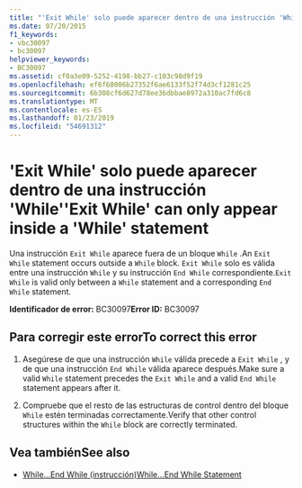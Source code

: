 ```yaml
---
title: "'Exit While' solo puede aparecer dentro de una instrucción 'While'"
ms.date: 07/20/2015
f1_keywords:
- vbc30097
- bc30097
helpviewer_keywords:
- BC30097
ms.assetid: cf0a3e09-5252-4198-bb27-c103c98d9f19
ms.openlocfilehash: ef6f68006b27352f6ae6133f52f74d3cf1281c25
ms.sourcegitcommit: 6b308cf6d627d78ee36dbbae8972a310ac7fd6c8
ms.translationtype: MT
ms.contentlocale: es-ES
ms.lasthandoff: 01/23/2019
ms.locfileid: "54691312"
---
```

# <a name="exit-while-can-only-appear-inside-a-while-statement"></a><span data-ttu-id="8e781-102">'Exit While' solo puede aparecer dentro de una instrucción 'While'</span><span class="sxs-lookup"><span data-stu-id="8e781-102">'Exit While' can only appear inside a 'While' statement</span></span>
<span data-ttu-id="8e781-103">Una instrucción `Exit While` aparece fuera de un bloque `While` .</span><span class="sxs-lookup"><span data-stu-id="8e781-103">An `Exit While` statement occurs outside a `While` block.</span></span> <span data-ttu-id="8e781-104">`Exit While` solo es válida entre una instrucción `While` y su instrucción `End While` correspondiente.</span><span class="sxs-lookup"><span data-stu-id="8e781-104">`Exit While` is valid only between a `While` statement and a corresponding `End While` statement.</span></span>  
  
 <span data-ttu-id="8e781-105">**Identificador de error:** BC30097</span><span class="sxs-lookup"><span data-stu-id="8e781-105">**Error ID:** BC30097</span></span>  
  
## <a name="to-correct-this-error"></a><span data-ttu-id="8e781-106">Para corregir este error</span><span class="sxs-lookup"><span data-stu-id="8e781-106">To correct this error</span></span>  
  
1.  <span data-ttu-id="8e781-107">Asegúrese de que una instrucción `While` válida precede a `Exit While` , y de que una instrucción `End While` válida aparece después.</span><span class="sxs-lookup"><span data-stu-id="8e781-107">Make sure a valid `While` statement precedes the `Exit While` and a valid `End While` statement appears after it.</span></span>  
  
2.  <span data-ttu-id="8e781-108">Compruebe que el resto de las estructuras de control dentro del bloque `While` estén terminadas correctamente.</span><span class="sxs-lookup"><span data-stu-id="8e781-108">Verify that other control structures within the `While` block are correctly terminated.</span></span>  
  
## <a name="see-also"></a><span data-ttu-id="8e781-109">Vea también</span><span class="sxs-lookup"><span data-stu-id="8e781-109">See also</span></span>
- [<span data-ttu-id="8e781-110">While...End While (instrucción)</span><span class="sxs-lookup"><span data-stu-id="8e781-110">While...End While Statement</span></span>](../../visual-basic/language-reference/statements/while-end-while-statement.md)

